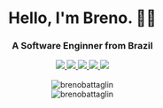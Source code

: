 <h1 align="center">Hello, I'm Breno. 👋🏻</h1>

<h3 align="center">A Software Enginner from Brazil</h3>
<div align="center">
  <a href="https://www.hackerrank.com/brenobattaglin">
    <img
      src="https://img.shields.io/badge/hackerrank-2E3440?style=for-the-badge&logo=hackerrank&logoColor=5E81AC"
    />
  </a>
  <a href="https://www.instagram.com/brenobattaglin">
    <img
      src="https://img.shields.io/badge/instagram-2E3440?style=for-the-badge&logo=instagram&logoColor=5E81AC"
    />
  </a>
  <a href="https://www.linkedin.com/in/brenobattaglin">
    <img
      src="https://img.shields.io/badge/linkedin-2E3440?style=for-the-badge&logo=linkedin&logoColor=5E81AC"
    />
  </a>
  <a href="https://open.spotify.com/user/brenobattaglin">
    <img
      src="https://img.shields.io/badge/spotify-2E3440?style=for-the-badge&logo=spotify&logoColor=5E81AC"
    />
  </a>
  <a href="https://www.twitter.com/brenobattaglin">
    <img
      src="https://img.shields.io/badge/twitter-2E3440?style=for-the-badge&logo=twitter&logoColor=5E81AC"
    />
  </a>
  <br />
  <br />
  <img
    src="https://github-readme-streak-stats.herokuapp.com?user=brenobattaglin&theme=nord&hide_border=true&date_format=M%20j%5B%2C%20Y%5D"
    alt="brenobattaglin"
  />

  <br />
  <img
    src="https://github-readme-stats.vercel.app/api/top-langs?username=brenobattaglin&show_icons=true&theme=nord&locale=en&layout=compact&hide_border=true"
    alt="brenobattaglin"
  />
</div>
